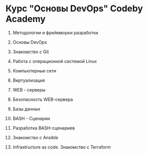 # Курс "Основы DevOps" Codeby Academy

1. Методологии и фреймворки разработки  
2. Основы DevOps  
3. Знакомство с Git  
4. Работа с операционной системой Linux  
5. Компьютерные сети 
6. Виртуализация
7. WEB - серверы
8. Безопасность WEB-сервера
9. Базы данных
10. BASH - Cценарии
11. Разработка BASH-сценариев
12. Знакомство с Ansible

14. Infrastructure as code. Знакомство с Terraform